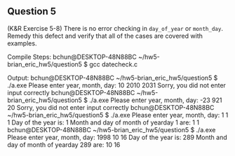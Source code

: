 ## Question 5

(K&R Exercise 5-8) There is no error checking in <code>day_of_year</code> or <code>month_day</code>. Remedy this defect and verify that all of the cases are covered with examples.

Compile Steps:
bchun@DESKTOP-48N88BC ~/hw5-brian_eric_hw5/question5
$ gcc datecheck.c


Output:
bchun@DESKTOP-48N88BC ~/hw5-brian_eric_hw5/question5
$ ./a.exe
Please enter year, month, day: 10 2010 2031
Sorry, you did not enter input correctly
bchun@DESKTOP-48N88BC ~/hw5-brian_eric_hw5/question5
$ ./a.exe
Please enter year, month, day: -23 921 20
Sorry, you did not enter input correctly
bchun@DESKTOP-48N88BC ~/hw5-brian_eric_hw5/question5
$ ./a.exe
Please enter year, month, day: 1 1 1
Day of the year is: 1
Month and day of month of yearday 1 are: 1 1
bchun@DESKTOP-48N88BC ~/hw5-brian_eric_hw5/question5
$ ./a.exe
Please enter year, month, day: 1998 10 16
Day of the year is: 289
Month and day of month of yearday 289 are: 10 16
